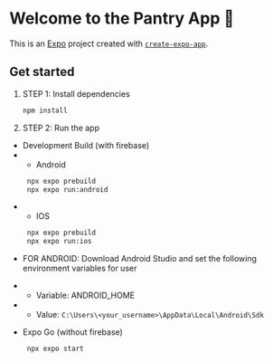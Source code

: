# Welcome to the Pantry App 👋

This is an [Expo](https://expo.dev) project created with [`create-expo-app`](https://www.npmjs.com/package/create-expo-app).

## Get started

1. STEP 1: Install dependencies
   ```bash
   npm install
   ```

2. STEP 2: Run the app

- Development Build (with firebase)
- - Android
   ```bash
    npx expo prebuild
    npx expo run:android
   ```
- - IOS
   ```bash
    npx expo prebuild
    npx expo run:ios
   ```

* FOR ANDROID: Download Android Studio and set the following environment variables for user
- - Variable: ANDROID_HOME
- - Value: ```C:\Users\<your_username>\AppData\Local\Android\Sdk```

- Expo Go (without firebase)
   ```bash
    npx expo start
   ```